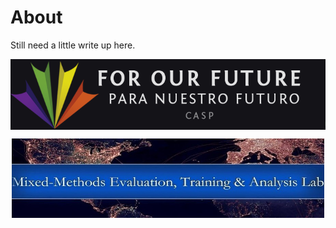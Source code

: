 # About

Still need a little write up here.


<a href="http://future-futuro.org/" target = "_blank"><img src="CASP_banner.png" style="display: block; margin: auto;"></a>

<a href="http://sites.miis.edu/metalab/" target = "_blank"><img src="META_banner.jpg" width=500 style="display: block; margin: auto;"></a>

